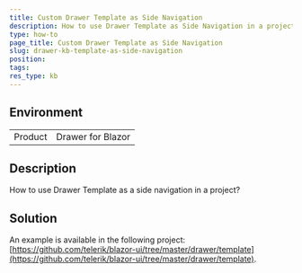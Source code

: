 ```yaml
---
title: Custom Drawer Template as Side Navigation
description: How to use Drawer Template as Side Navigation in a project.
type: how-to
page_title: Custom Drawer Template as Side Navigation
slug: drawer-kb-template-as-side-navigation
position: 
tags: 
res_type: kb
---
```


## Environment

<table>
    <tbody>
        <tr>
            <td>Product</td>
            <td>Drawer for Blazor</td>
        </tr>
    </tbody>
</table>


## Description

How to use Drawer Template as a side navigation in a project?


## Solution

An example is available in the following project: [https://github.com/telerik/blazor-ui/tree/master/drawer/template](https://github.com/telerik/blazor-ui/tree/master/drawer/template).